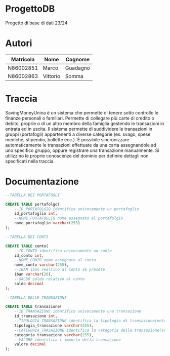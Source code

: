# ProgettoDB
Progetto di base di dati 23/24

# Autori
|Matricola|Nome|Cognome|
|---------|----|-------|
|N86002851|Marco|Guadagno|
|N86002863|Vittorio|Somma|

# Traccia
SavingMoneyUnina è un sistema che permette di tenere sotto controllo le finanze personali o familiari.
Permette di collegare più carte di credito o debito, proprie o di un altro membro della famiglia gestendo
le transazioni in entrata ed in uscita. Il sistema permette di suddividere le transazioni in gruppi
(portafogli) appartenenti a diverse categorie (es. svago, spese mediche, stipendio, bollette ecc.). È
possibile sincronizzare automaticamente le transazioni effettuate da una carta assegnandole ad uno
specifico gruppo, oppure registrare una transazione manualmente. Si utilizzino le proprie conoscenze
del dominio per definire dettagli non specificati nella traccia.

# Documentazione

```SQL
--TABELLA DEI PORTAFOGLI

CREATE TABLE portafolgo(
    --ID_PORTAFOLGIO identifica univocamente un portafoglio
    id_portafoglio int,
    --NOME_PORTAFOGLIO nome assegnato al portafolgio
    nome_portafoglio varchar(255)
);
```

```SQL
--TABELLA DEI CONTI

CREATE TABLE conto(
    --ID_CONTO identifica univocamente un conto
    id_conto int,
    --NOME_CONTO nome assegnato al conto
    nome_conto varchar(255),
    --IBAN iban realtivo al conto se presete
    iban varchar(26),
    --SALDO saldo relativo al conto
    saldo decimal
);
```

```SQL
--TABELLA DELLE TRANSAZIONI

CREATE TABLE transazione(
    --ID_TRANSAZIONE identifica univocamente una transazione
    id_transazione int,
    --TIPOLOGIA_TRANSAZIONE identifica la tipologia di transazione(entrata/uscita/trasferimento)
    tipologia_transazione varchar(255),
    --CATEGORIA_TRASAZIONE identifica la vategoria della transazione(svago/tasse/affitto)
    categoria_transazione varchar(255),
    --VALORE identifica l'importo della transazione
    valore decimal
);
```